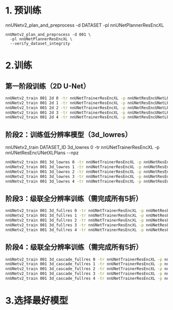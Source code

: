 # 1. 预训练
nnUNetv2_plan_and_preprocess -d DATASET -pl nnUNetPlannerResEncXL
```commandline
nnUNetv2_plan_and_preprocess -d 001 \
  -pl nnUNetPlannerResEncXL \
  --verify_dataset_integrity
```


# 2.训练
## 第一阶段训练（2D U-Net）

```bash
nnUNetv2_train 001 2d 0 -tr nnUNetTrainerResEncXL -p nnUNetResEncUNetLPlans &&
nnUNetv2_train 001 2d 1 -tr nnUNetTrainerResEncXL -p nnUNetResEncUNetLPlans &&
nnUNetv2_train 001 2d 2 -tr nnUNetTrainerResEncXL -p nnUNetResEncUNetLPlans &&
nnUNetv2_train 001 2d 3 -tr nnUNetTrainerResEncXL -p nnUNetResEncUNetLPlans &&
nnUNetv2_train 001 2d 4 -tr nnUNetTrainerResEncXL -p nnUNetResEncUNetLPlans

```


## 阶段2：训练低分辨率模型（3d_lowres）
nnUNetv2_train DATASET_ID 3d_lowres 0 -tr nnUNetTrainerResEncXL -p nnUNetResEncUNetXLPlans --npz
```bash
nnUNetv2_train 001 3d_lowres 0 -tr nnUNetTrainerResEncXL -p nnUNetResEncUNetLPlans &&
nnUNetv2_train 001 3d_lowres 1 -tr nnUNetTrainerResEncXL -p nnUNetResEncUNetLPlans &&
nnUNetv2_train 001 3d_lowres 2 -tr nnUNetTrainerResEncXL -p nnUNetResEncUNetLPlans &&
nnUNetv2_train 001 3d_lowres 3 -tr nnUNetTrainerResEncXL -p nnUNetResEncUNetLPlans &&
nnUNetv2_train 001 3d_lowres 4 -tr nnUNetTrainerResEncXL -p nnUNetResEncUNetLPlans
```
## 阶段3：级联全分辨率训练（需完成所有5折）
```bash
nnUNetv2_train 001 3d_fullres 0 -tr nnUNetTrainerResEncXL -p nnUNetResEncUNetXLPlans &&
nnUNetv2_train 001 3d_fullres 1 -tr nnUNetTrainerResEncXL -p nnUNetResEncUNetXLPlans &&
nnUNetv2_train 001 3d_fullres 2 -tr nnUNetTrainerResEncXL -p nnUNetResEncUNetXLPlans &&
nnUNetv2_train 001 3d_fullres 3 -tr nnUNetTrainerResEncXL -p nnUNetResEncUNetXLPlans &&
nnUNetv2_train 001 3d_fullres 4 -tr nnUNetTrainerResEncXL -p nnUNetResEncUNetXLPlans
```
## 阶段4：级联全分辨率训练（需完成所有5折）
```bash
nnUNetv2_train 001 3d_cascade_fullres 0 -tr nnUNetTrainerResEncXL -p nnUNetResEncUNetXLPlans &&
nnUNetv2_train 001 3d_cascade_fullres 1 -tr nnUNetTrainerResEncXL -p nnUNetResEncUNetXLPlans &&
nnUNetv2_train 001 3d_cascade_fullres 2 -tr nnUNetTrainerResEncXL -p nnUNetResEncUNetXLPlans &&
nnUNetv2_train 001 3d_cascade_fullres 3 -tr nnUNetTrainerResEncXL -p nnUNetResEncUNetXLPlans &&
nnUNetv2_train 001 3d_cascade_fullres 4 -tr nnUNetTrainerResEncXL -p nnUNetResEncUNetXLPlans
```
# 3.选择最好模型


